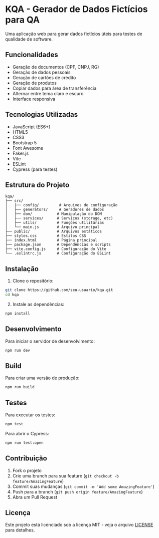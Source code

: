 # KQA - Gerador de Dados Fictícios para QA

Uma aplicação web para gerar dados fictícios úteis para testes de qualidade de software.

## Funcionalidades

- Geração de documentos (CPF, CNPJ, RG)
- Geração de dados pessoais
- Geração de cartões de crédito
- Geração de produtos
- Copiar dados para área de transferência
- Alternar entre tema claro e escuro
- Interface responsiva

## Tecnologias Utilizadas

- JavaScript (ES6+)
- HTML5
- CSS3
- Bootstrap 5
- Font Awesome
- Faker.js
- Vite
- ESLint
- Cypress (para testes)

## Estrutura do Projeto

```
kqa/
├── src/
│   ├── config/         # Arquivos de configuração
│   ├── generators/     # Geradores de dados
│   ├── dom/           # Manipulação do DOM
│   ├── services/      # Serviços (storage, etc)
│   ├── utils/         # Funções utilitárias
│   └── main.js        # Arquivo principal
├── public/            # Arquivos estáticos
├── styles.css         # Estilos CSS
├── index.html         # Página principal
├── package.json       # Dependências e scripts
├── vite.config.js     # Configuração do Vite
└── .eslintrc.js       # Configuração do ESLint
```

## Instalação

1. Clone o repositório:
```bash
git clone https://github.com/seu-usuario/kqa.git
cd kqa
```

2. Instale as dependências:
```bash
npm install
```

## Desenvolvimento

Para iniciar o servidor de desenvolvimento:
```bash
npm run dev
```

## Build

Para criar uma versão de produção:
```bash
npm run build
```

## Testes

Para executar os testes:
```bash
npm test
```

Para abrir o Cypress:
```bash
npm run test:open
```

## Contribuição

1. Fork o projeto
2. Crie uma branch para sua feature (`git checkout -b feature/AmazingFeature`)
3. Commit suas mudanças (`git commit -m 'Add some AmazingFeature'`)
4. Push para a branch (`git push origin feature/AmazingFeature`)
5. Abra um Pull Request

## Licença

Este projeto está licenciado sob a licença MIT - veja o arquivo [LICENSE](LICENSE) para detalhes.
